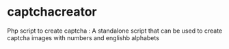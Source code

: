 # captchacreator
Php script to create captcha : A standalone script that can be used to create captcha images with numbers and englishb alphabets

